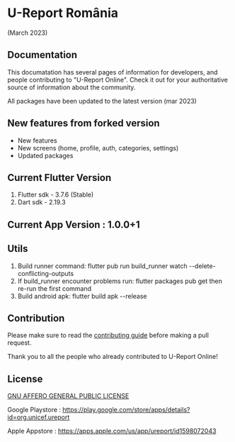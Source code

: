 # U-Report România
(March 2023)


## Documentation

This documatation has several pages of information for developers, and people contributing to "U-Report Online". Check it out for your authoritative source of information about the <ureport-online> community.

All packages have been updated to the latest version (mar 2023)

## New features from forked version
- New features 
- New screens (home, profile, auth, categories, settings)
- Updated packages

## Current Flutter Version
1. Flutter sdk - 3.7.6 (Stable) 
2. Dart sdk - 2.19.3

## Current App Version : 1.0.0+1

## Utils
1. Build runner command: flutter pub run build_runner watch --delete-conflicting-outputs
2. If build_runner encounter problems run: flutter packages pub get then re-run the first command
3. Build android apk: flutter build apk --release


## Contribution

Please make sure to read the [contributing guide](https://github.com/riseup-labs/ureport-online/blob/main/CONTRIBUTING.md) before making a pull request. 

Thank you to all the people who already contributed to U-Report Online!

            

## License
[GNU AFFERO GENERAL PUBLIC LICENSE](https://github.com/riseup-labs/ureport-online/LICENSE)

Google Playstore : https://play.google.com/store/apps/details?id=org.unicef.ureport
  
Apple Appstore   : https://apps.apple.com/us/app/ureport/id1598072043



